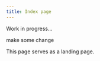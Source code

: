 ```yaml
---
title: Index page
---
```


Work in progress...

make some change

This page serves as a landing page.
